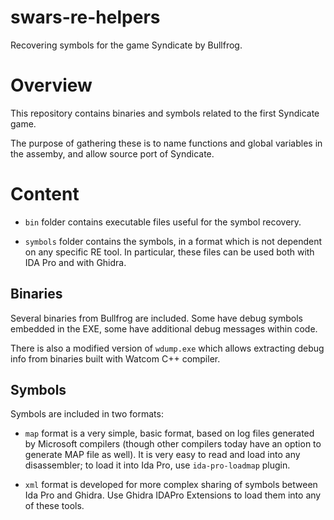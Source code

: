 # swars-re-helpers

Recovering symbols for the game Syndicate by Bullfrog.

# Overview

This repository contains binaries and symbols related
to the first Syndicate game.

The purpose of gathering these is to name functions and
global variables in the assemby, and allow source port
of Syndicate.

# Content

* `bin` folder contains executable files useful for the
symbol recovery.

* `symbols` folder contains the symbols, in a format
which is not dependent on any specific RE tool.
In particular, these files can be used both with IDA Pro
and with Ghidra.

## Binaries

Several binaries from Bullfrog are included. Some
have debug symbols embedded in the EXE, some have
additional debug messages within code.

There is also a modified version of `wdump.exe` which
allows extracting debug info from binaries built with
Watcom C++ compiler.

## Symbols

Symbols are included in two formats:

* `map` format is a very simple, basic format, based
on log files generated by Microsoft compilers (though
other compilers today have an option to generate MAP
file as well). It is very easy to read and load into
any disassembler; to load it into Ida Pro, use
`ida-pro-loadmap` plugin.

* `xml` format is developed for more complex sharing
of symbols between Ida Pro and Ghidra. Use Ghidra IDAPro
Extensions to load them into any of these tools.
